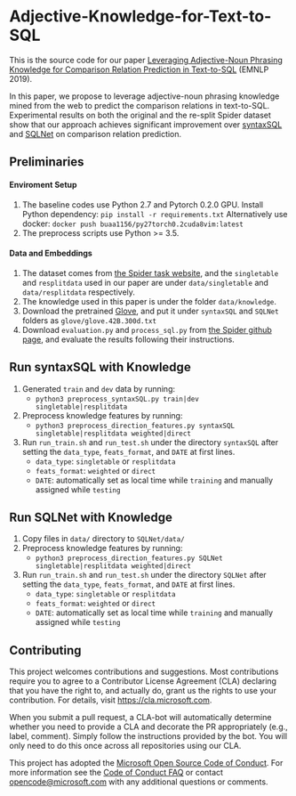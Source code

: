 # Adjective-Knowledge-for-Text-to-SQL

This is the source code for our paper [Leveraging Adjective-Noun Phrasing Knowledge for Comparison Relation Prediction in Text-to-SQL]() (EMNLP 2019).

In this paper, we propose to leverage adjective-noun phrasing knowledge mined from the web to predict the comparison relations in text-to-SQL.
Experimental results on both the original and the re-split Spider dataset show that our approach achieves significant improvement over [syntaxSQL](https://github.com/taoyds/syntaxSQL) and [SQLNet](https://github.com/xiaojunxu/SQLNet) on comparison relation prediction.


## Preliminaries

#### Enviroment Setup

1. The baseline codes use Python 2.7 and Pytorch 0.2.0 GPU. Install Python dependency: `pip install -r requirements.txt`
Alternatively use docker: `docker push buaa1156/py27torch0.2cuda8vim:latest`
2. The preprocess scripts use Python >= 3.5.


#### Data and Embeddings

1. The dataset comes from [the Spider task website](https://yale-lily.github.io/spider), and the `singletable` and  `resplitdata` used in our paper are under `data/singletable` and `data/resplitdata` respectively.
2. The knowledge used in this paper is under the folder `data/knowledge`.
3. Download the pretrained [Glove](https://nlp.stanford.edu/data/wordvecs/glove.42B.300d.zip), and put it under `syntaxSQL` and `SQLNet` folders as `glove/glove.42B.300d.txt`
4. Download `evaluation.py` and `process_sql.py` from [the Spider github page](https://github.com/taoyds/spider), and evaluate the results following their instructions.


## Run syntaxSQL with Knowledge

1. Generated `train` and `dev` data by running:
   - `python3 preprocess_syntaxSQL.py train|dev singletable|resplitdata`
2. Preprocess knowledge features by running:
   -  `python3 preprocess_direction_features.py syntaxSQL singletable|resplitdata weighted|direct`
3. Run `run_train.sh` and `run_test.sh` under the directory `syntaxSQL` after setting the `data_type`, `feats_format`, and `DATE` at first lines.
   - `data_type`: `singletable` or `resplitdata`
   - `feats_format`: `weighted` or `direct`
   - `DATE`: automatically set as local time while `training` and manually assigned while `testing`


## Run SQLNet with Knowledge

1. Copy files in `data/` directory to `SQLNet/data/`
2. Preprocess knowledge features by running:
   -  `python3 preprocess_direction_features.py SQLNet singletable|resplitdata weighted|direct`
3. Run `run_train.sh` and `run_test.sh` under the directory `SQLNet` after setting the `data_type`, `feats_format`, and `DATE` at first lines.
   - `data_type`: `singletable` or `resplitdata`
   - `feats_format`: `weighted` or `direct`
   - `DATE`: automatically set as local time while `training` and manually assigned while `testing`


## Contributing

This project welcomes contributions and suggestions. Most contributions require you to
agree to a Contributor License Agreement (CLA) declaring that you have the right to,
and actually do, grant us the rights to use your contribution. For details, visit
https://cla.microsoft.com.

When you submit a pull request, a CLA-bot will automatically determine whether you need
to provide a CLA and decorate the PR appropriately (e.g., label, comment). Simply follow the
instructions provided by the bot. You will only need to do this once across all repositories using our CLA.

This project has adopted the [Microsoft Open Source Code of Conduct](https://opensource.microsoft.com/codeofconduct/).
For more information see the [Code of Conduct FAQ](https://opensource.microsoft.com/codeofconduct/faq/)
or contact [opencode@microsoft.com](mailto:opencode@microsoft.com) with any additional questions or comments.
